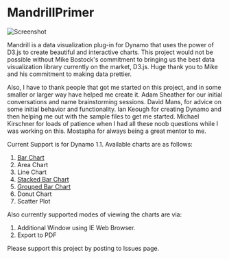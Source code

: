 # MandrillPrimer

![Screenshot](https://github.com/ksobon/Mandrill/blob/master/_Logo/mandrillLogo1-01.png?raw=true)

Mandrill is a data visualization plug-in for Dynamo that uses the power of D3.js to create beautiful and interactive charts. This project would not be possible without Mike Bostock's commitment to bringing us the best data visualization library currently on the market, D3.js. Huge thank you to Mike and his commitment to making data prettier. 

Also, I have to thank people that got me started on this project, and in some smaller or larger way have helped me create it. Adam Sheather for our initial conversations and name brainstorming sessions. David Mans, for advice on some initial behavior and functionality. Ian Keough for creating Dynamo and then helping me out with the sample files to get me started. Michael Kirschner for loads of patience when I had all these noob questions while I was working on this. Mostapha for always being a great mentor to me. 

Current Support is for Dynamo 1.1. Available charts are as follows: 

1. [Bar Chart](barChart.md)
2. Area Chart
3. Line Chart
4. [Stacked Bar Chart](stackedBarChart.md)
5. [Grouped Bar Chart](groupedBarChart.md)
6. Donut Chart
7. Scatter Plot

Also currently supported modes of viewing the charts are via:

1. Additional Window using IE Web Browser.
2. Export to PDF

Please support this project by posting to Issues page.
